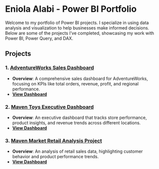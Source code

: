 # Eniola Alabi - Power BI Portfolio

Welcome to my portfolio of Power BI projects. I specialize in using data analysis and visualization to help businesses make informed decisions. Below are some of the projects I’ve completed, showcasing my work with Power BI, Power Query, and DAX.

## Projects

### 1. [AdventureWorks Sales Dashboard](./Adventure_Works/README.md)
- **Overview**: A comprehensive sales dashboard for AdventureWorks, focusing on KPIs like total orders, revenue, profit, and regional performance.
- **[View Dashboard](https://app.powerbi.com/view?r=eyJrIjoiODcxMjE3MzMtMmY0Yi00YTIwLWE2ZjItMWM2ODUwOTAyZTdkIiwidCI6IjA3ZjFiOTE0LTE1YjMtNDUzOC1hMmNjLWM5ODcyY2U4Y2YxMCJ9&pageName=ReportSection)**

### 2. [Maven Toys Executive Dashboard](./MavenToys_Project/README.md)
- **Overview**: An executive dashboard that tracks store performance, product insights, and revenue trends across different locations.
- **[View Dashboard](https://app.powerbi.com/view?r=eyJrIjoiZjM0NDBiOTQtZGRhNC00ZjkzLWExMDctYWFmMmZjMWZlZThkIiwidCI6IjA3ZjFiOTE0LTE1YjMtNDUzOC1hMmNjLWM5ODcyY2U4Y2YxMCJ9)**

### 3. [Maven Market Retail Analysis Project](./RetailAnalysis_Project/README.md)
- **Overview**: An analysis of retail sales data, highlighting customer behavior and product performance trends.
- **[View Dashboard](https://app.powerbi.com/view?r=eyJrIjoiYzY2ODk1MjQtNjNkMy00YTAwLWFkMDgtYjdiZjVhNTk4MWI4IiwidCI6IjA3ZjFiOTE0LTE1YjMtNDUzOC1hMmNjLWM5ODcyY2U4Y2YxMCJ9)**
